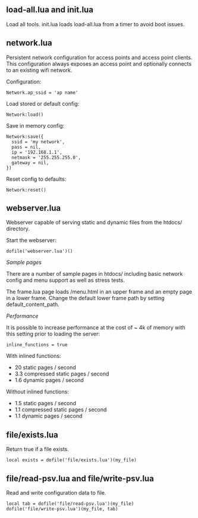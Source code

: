 load-all.lua and init.lua
-------------------------
Load all tools.  init.lua loads load-all.lua from a timer to avoid boot issues.


network.lua
-----------
Persistent network configuration for access points and access point clients.  This configuration always exposes an access point and optionally connects to an existing wifi network.

Configuration:

    Network.ap_ssid = 'ap name'

Load stored or default config:

    Network:load()

Save in memory config:

    Network:save({
      ssid = 'my network',
      pass = nil,
      ip = '192.168.1.1',
      netmask = '255.255.255.0',
      gateway = nil,
    })

Reset config to defaults:

    Network:reset()


webserver.lua
-------------
Webserver capable of serving static and dynamic files from the htdocs/ directory.

Start the webserver:

    dofile('webserver.lua')()

*Sample pages*

There are a number of sample pages in htdocs/ including basic network config and menu support as well as stress tests.
		
The frame.lua page loads /menu.html in an upper frame and an empty page in a lower frame.  Change the default lower frame path by setting default_content_path.

*Performance*

It is possible to increase performance at the cost of ~ 4k of memory with this setting prior to loading the server:

    inline_functions = true

With inlined functions:

 - 20 static pages / second
 - 3.3 compressed static pages / second
 - 1.6 dynamic pages / second

Without inlined functions:

 - 1.5 static pages / second
 - 1.1 compressed static pages / second
 - 1.1 dynamic pages / second


file/exists.lua
------------------------------
Return true if a file exists.

    local exists = dofile('file/exists.lua')(my_file)

		
file/read-psv.lua and file/write-psv.lua
------------------------------
Read and write configuration data to file.

    local tab = dofile('file/read-psv.lua')(my_file)
    dofile('file/write-psv.lua')(my_file, tab)
